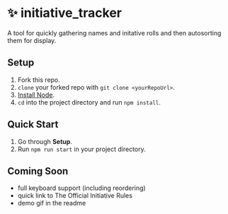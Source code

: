 # ✨ initiative_tracker
A tool for quickly gathering names and initative rolls and then autosorting them for display.

## Setup

1. Fork this repo.
1. `clone` your forked repo with `git clone <yourRepoUrl>`.
1. [Install Node](https://nodejs.org/en/).
1. `cd` into the project directory and run `npm install`.

## Quick Start

1. Go through **Setup**.
1. Run `npm run start` in your project directory.

## Coming Soon

- full keyboard support (including reordering)
- quick link to The Official Initiative Rules
- demo gif in the readme